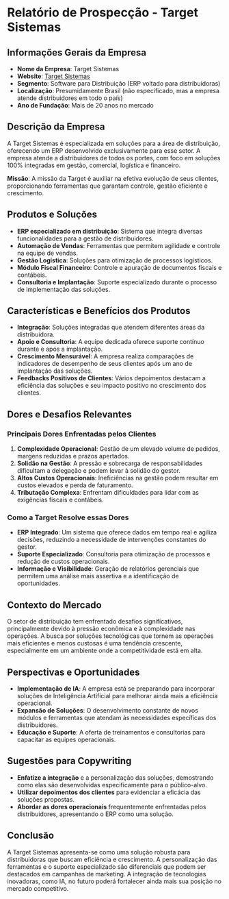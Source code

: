 # Relatório de Prospecção - Target Sistemas

## Informações Gerais da Empresa
- **Nome da Empresa**: Target Sistemas
- **Website**: [Target Sistemas](https://www.targetsistemas.com.br)
- **Segmento**: Software para Distribuição (ERP voltado para distribuidoras)
- **Localização**: Presumidamente Brasil (não especificado, mas a empresa atende distribuidores em todo o país)
- **Ano de Fundação**: Mais de 20 anos no mercado

## Descrição da Empresa
A Target Sistemas é especializada em soluções para a área de distribuição, oferecendo um ERP desenvolvido exclusivamente para esse setor. A empresa atende a distribuidores de todos os portes, com foco em soluções 100% integradas em gestão, comercial, logística e financeiro.

**Missão**: A missão da Target é auxiliar na efetiva evolução de seus clientes, proporcionando ferramentas que garantam controle, gestão eficiente e crescimento.

## Produtos e Soluções
- **ERP especializado em distribuição**: Sistema que integra diversas funcionalidades para a gestão de distribuidores.
- **Automação de Vendas**: Ferramentas que permitem agilidade e controle na equipe de vendas.
- **Gestão Logística**: Soluções para otimização de processos logísticos.
- **Módulo Fiscal Financeiro**: Controle e apuração de documentos fiscais e contábeis.
- **Consultoria e Implantação**: Suporte especializado durante o processo de implementação das soluções.

## Características e Benefícios dos Produtos
- **Integração**: Soluções integradas que atendem diferentes áreas da distribuidora.
- **Apoio e Consultoria**: A equipe dedicada oferece suporte contínuo durante e após a implantação.
- **Crescimento Mensurável**: A empresa realiza comparações de indicadores de desempenho de seus clientes após um ano de implantação das soluções.
- **Feedbacks Positivos de Clientes**: Vários depoimentos destacam a eficiência das soluções e seu impacto positivo no crescimento dos clientes.

## Dores e Desafios Relevantes
### Principais Dores Enfrentadas pelos Clientes
1. **Complexidade Operacional**: Gestão de um elevado volume de pedidos, margens reduzidas e prazos apertados.
2. **Solidão na Gestão**: A pressão e sobrecarga de responsabilidades dificultam a delegação e podem levar à solidão do gestor.
3. **Altos Custos Operacionais**: Ineficiências na gestão podem resultar em custos elevados e perda de faturamento.
4. **Tributação Complexa**: Enfrentam dificuldades para lidar com as exigências fiscais e contábeis.

### Como a Target Resolve essas Dores
- **ERP Integrado**: Um sistema que oferece dados em tempo real e agiliza decisões, reduzindo a necessidade de intervenções constantes do gestor.
- **Suporte Especializado**: Consultoria para otimização de processos e redução de custos operacionais.
- **Informação e Visibilidade**: Geração de relatórios gerenciais que permitem uma análise mais assertiva e a identificação de oportunidades.

## Contexto do Mercado
O setor de distribuição tem enfrentado desafios significativos, principalmente devido à pressão econômica e à complexidade nas operações. A busca por soluções tecnológicas que tornem as operações mais eficientes e menos custosas é uma tendência crescente, especialmente em um ambiente onde a competitividade está em alta.

## Perspectivas e Oportunidades
- **Implementação de IA**: A empresa está se preparando para incorporar soluções de Inteligência Artificial para melhorar ainda mais a eficiência operacional.
- **Expansão de Soluções**: O desenvolvimento constante de novos módulos e ferramentas que atendam às necessidades específicas dos distribuidores.
- **Educação e Suporte**: A oferta de treinamentos e consultorias para capacitar as equipes operacionais.

## Sugestões para Copywriting
- **Enfatize a integração** e a personalização das soluções, demostrando como elas são desenvolvidas especificamente para o público-alvo.
- **Utilizar depoimentos dos clientes** para evidenciar a eficácia das soluções propostas.
- **Abordar as dores operacionais** frequentemente enfrentadas pelos distribuidores, apresentando o ERP como uma solução.

## Conclusão
A Target Sistemas apresenta-se como uma solução robusta para distribuidoras que buscam eficiência e crescimento. A personalização das ferramentas e o suporte especializado são diferenciais que podem ser destacados em campanhas de marketing. A integração de tecnologias inovadoras, como IA, no futuro poderá fortalecer ainda mais sua posição no mercado competitivo.